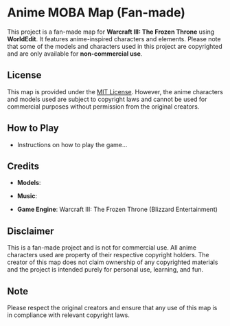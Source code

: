 # Anime MOBA Map (Fan-made)

This project is a fan-made map for **Warcraft III: The Frozen Throne** using **WorldEdit**. It features anime-inspired characters and elements. Please note that some of the models and characters used in this project are copyrighted and are only available for **non-commercial use**.

## License
This map is provided under the [MIT License](LICENSE). However, the anime characters and models used are subject to copyright laws and cannot be used for commercial purposes without permission from the original creators.

## How to Play
- Instructions on how to play the game...

## Credits
- **Models**: 
- **Music**:

- **Game Engine**: Warcraft III: The Frozen Throne (Blizzard Entertainment)

## Disclaimer
This is a fan-made project and is not for commercial use. All anime characters used are property of their respective copyright holders. The creator of this map does not claim ownership of any copyrighted materials and the project is intended purely for personal use, learning, and fun.

## Note
Please respect the original creators and ensure that any use of this map is in compliance with relevant copyright laws.
